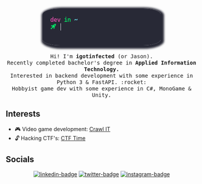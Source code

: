 <style>
    .greeting
    {
        border-radius: 15%;
        -webkit-box-shadow: 3px 3px 5px 6px #282936;
        -moz-box-shadow: 3px 3px 5px 6px #282936; 
        box-shadow: 3px 3px 5px 6px #282936;
        height: auto;
    }
</style> 

<p align="center">
    <img class="greeting" src="https://raw.githubusercontent.com/igotinfected/igotinfected/master/assets/greeting.gif" style="">
    <br /><br />
    <samp>
        Hi! I'm <strong>igotinfected</strong> (or Jason).<br />
        Recently completed bachelor's degree in <strong>Applied Information Technology.</strong><br />
        Interested in backend development with some experience in Python 3 & FastAPI. :rocket:<br />
        Hobbyist game dev with some experience in C#, MonoGame & Unity.
    </samp>
</p>

## Interests

- :video_game: Video game development: [Crawl IT](https://github.com/igotinfected/crawl-it)
- :unlock: Hacking CTF's: [CTF Time](https://ctftime.org/team/133757)

## Socials
<center>

[![linkedin-badge](https://img.shields.io/badge/linkedin-Jason%20Rebelo%20Neves-blue?logo=linkedin&style=for-the-badge)][linkedin]
[![twitter-badge](https://img.shields.io/badge/twitter-igotinfected-blue?logo=twitter&style=for-the-badge)][twitter]
[![instagram-badge](https://img.shields.io/badge/instagram-devfected-blue?logo=instagram&style=for-the-badge)][instagram]
</center>

[linkedin]: https://linkedin.com/in/jasonrn
[twitter]: https://twitter.com/igotinfected
[instagram]: https://instagram.com/devfected
